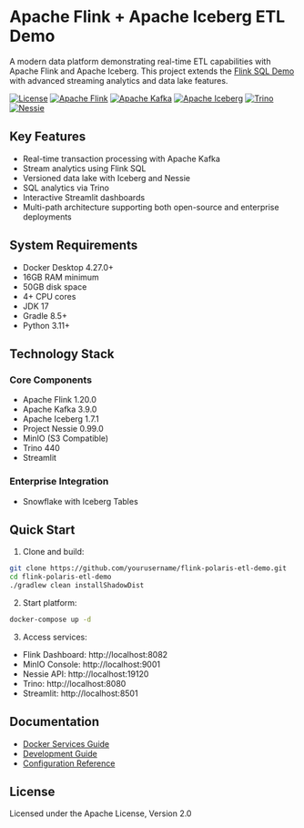 # Apache Flink + Apache Iceberg ETL Demo

A modern data platform demonstrating real-time ETL capabilities with Apache Flink and Apache Iceberg. This project extends the [Flink SQL Demo](https://nightlies.apache.org/flink/flink-docs-master/docs/try-flink/table_api/) with advanced streaming analytics and data lake features.

[![License](https://img.shields.io/badge/license-Apache%202.0-blue.svg)](LICENSE)
[![Apache Flink](https://img.shields.io/badge/flink-1.20.0-brightgreen.svg)](https://flink.apache.org/)
[![Apache Kafka](https://img.shields.io/badge/kafka-3.9.0-black.svg)](https://kafka.apache.org/)
[![Apache Iceberg](https://img.shields.io/badge/iceberg-1.7.1-blue.svg)](https://iceberg.apache.org/)
[![Trino](https://img.shields.io/badge/trino-440-purple.svg)](https://trino.io/)
[![Nessie](https://img.shields.io/badge/nessie-0.99.0-orange.svg)](https://projectnessie.org/)

## Key Features

- Real-time transaction processing with Apache Kafka
- Stream analytics using Flink SQL
- Versioned data lake with Iceberg and Nessie
- SQL analytics via Trino
- Interactive Streamlit dashboards
- Multi-path architecture supporting both open-source and enterprise deployments

## System Requirements

- Docker Desktop 4.27.0+
- 16GB RAM minimum
- 50GB disk space
- 4+ CPU cores
- JDK 17
- Gradle 8.5+
- Python 3.11+

## Technology Stack

### Core Components
- Apache Flink 1.20.0
- Apache Kafka 3.9.0
- Apache Iceberg 1.7.1
- Project Nessie 0.99.0
- MinIO (S3 Compatible)
- Trino 440
- Streamlit

### Enterprise Integration
- Snowflake with Iceberg Tables

## Quick Start

1. Clone and build:
```bash
git clone https://github.com/yourusername/flink-polaris-etl-demo.git
cd flink-polaris-etl-demo
./gradlew clean installShadowDist
```

2. Start platform:
```bash
docker-compose up -d
```

3. Access services:
- Flink Dashboard: http://localhost:8082
- MinIO Console: http://localhost:9001
- Nessie API: http://localhost:19120
- Trino: http://localhost:8080
- Streamlit: http://localhost:8501

## Documentation

- [Docker Services Guide](./docs/docker-readme.md)
- [Development Guide](./docs/development.md)
- [Configuration Reference](./docs/configuration.md)

## License

Licensed under the Apache License, Version 2.0